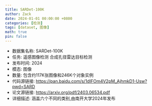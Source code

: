 ```yaml
---
title: SARDet-100K
author: Zack
date: 2024-01-01 00:00:00 +0800
categories: [检测]
tags: [dataset, 图像]
math: true
pin: false
---
```

- 数据集名称: SARDet-100K
- 任务: 遥感图像检测 合成孔径雷达目标检测
- 发布时间: 2024
- 模态: 图像
- 数量: 包含约117K张图像和246K个对象实例
- 代码源链接: https://pan.baidu.com/s/1dIFOm4V2pM_AjhmkD1-Usw?pwd=SARD
- 论文源链接: https://arxiv.org/pdf/2403.06534.pdf
- 详细描述: 涵盖六个不同的类别,由南开大学2024年发布

